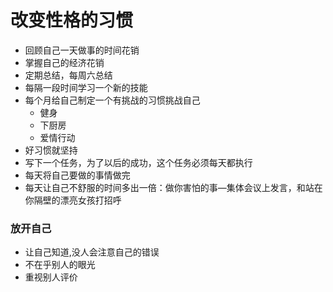 # 改变性格的习惯
- 回顾自己一天做事的时间花销
- 掌握自己的经济花销
- 定期总结，每周六总结
- 每隔一段时间学习一个新的技能
- 每个月给自己制定一个有挑战的习惯挑战自己
  - 健身
  - 下厨房
  - 爱情行动
- 好习惯就坚持
- 写下一个任务，为了以后的成功，这个任务必须每天都执行
- 每天将自己要做的事情做完
- 每天让自己不舒服的时间多出一倍：做你害怕的事—集体会议上发言，和站在你隔壁的漂亮女孩打招呼
### 放开自己
- 让自己知道,没人会注意自己的错误
- 不在乎别人的眼光
- 重视别人评价
